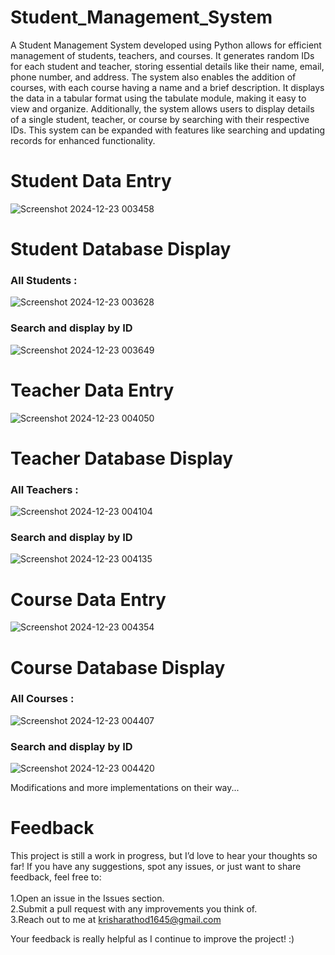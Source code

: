 # Student_Management_System
A Student Management System developed using Python allows for efficient management of students, teachers, and courses. It generates random IDs for each student and teacher, storing essential details like their name, email, phone number, and address. The system also enables the addition of courses, with each course having a name and a brief description. It displays the data in a tabular format using the tabulate module, making it easy to view and organize. Additionally, the system allows users to display details of a single student, teacher, or course by searching with their respective IDs. This system can be expanded with features like searching and updating records for enhanced functionality.

# Student Data Entry
![Screenshot 2024-12-23 003458](https://github.com/user-attachments/assets/841f813d-6efc-4098-919b-3dd572d64875)

# Student Database Display
<h3>All Students : </h3>

![Screenshot 2024-12-23 003628](https://github.com/user-attachments/assets/18fac8b4-04d3-47d2-a630-87530f302114)

<h3>Search and display by ID</h3>

![Screenshot 2024-12-23 003649](https://github.com/user-attachments/assets/eb704f58-9236-4c01-9486-f5664384802a)

# Teacher Data Entry
![Screenshot 2024-12-23 004050](https://github.com/user-attachments/assets/689a5376-de51-4fb3-ac5c-11ce29b00685)

# Teacher Database Display
<h3>All Teachers : </h3>

![Screenshot 2024-12-23 004104](https://github.com/user-attachments/assets/5c16a640-88af-4c6d-a51a-63d63a2ea6ee)

<h3>Search and display by ID</h3>

![Screenshot 2024-12-23 004135](https://github.com/user-attachments/assets/fdd3b339-3a4e-4361-9e90-64ff5db461bf)

# Course Data Entry
![Screenshot 2024-12-23 004354](https://github.com/user-attachments/assets/d97b9a61-901e-487a-b831-03bfeb1d140e)

# Course Database Display
<h3>All Courses : </h3>

![Screenshot 2024-12-23 004407](https://github.com/user-attachments/assets/5f1bf782-e9a8-4fd2-8dbb-4dd65b4e0bc5)

<h3>Search and display by ID</h3>

![Screenshot 2024-12-23 004420](https://github.com/user-attachments/assets/542a5a7d-a791-4543-a764-7c84f550e446)

Modifications and more implementations on their way...

# Feedback
This project is still a work in progress, but I’d love to hear your thoughts so far! If you have any suggestions, spot any issues, or just want to share feedback, feel free to:
<br> <br>
1.Open an issue in the Issues section.<br>
2.Submit a pull request with any improvements you think of.<br>
3.Reach out to me at krisharathod1645@gmail.com<br>

Your feedback is really helpful as I continue to improve the project!  :)

